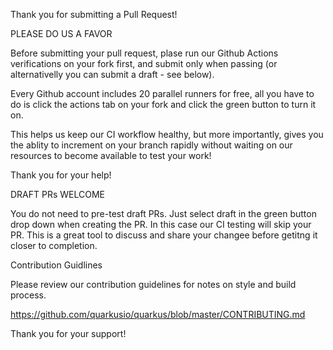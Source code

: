 Thank you for submitting a Pull Request!

PLEASE DO US A FAVOR

Before submitting your pull request, plase run our Github Actions verifications on your fork first, and submit only when passing (or alternativelly you can submit a draft - see below).

Every Github account includes 20 parallel runners for free, all you have to do is click the actions tab on your fork and click the green button to turn it on.

This helps us keep our CI workflow healthy, but more importantly, gives you the ablity to increment on your branch rapidly without waiting on our resources to become available to test your work!

Thank you for your help!

DRAFT PRs WELCOME

You do not need to pre-test draft PRs. Just select draft in the green button drop down when creating the PR. In this case our CI testing will skip your PR. This is a great tool to discuss and share your changee before getitng it closer to completion.

Contribution Guidlines

Please review our contribution guidelines for notes on style and build process.

https://github.com/quarkusio/quarkus/blob/master/CONTRIBUTING.md

Thank you for your support!
